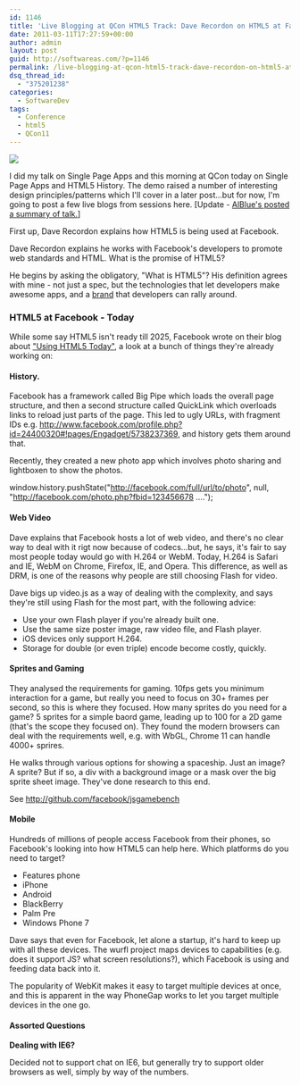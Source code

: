 ```yaml
---
id: 1146
title: 'Live Blogging at QCon HTML5 Track: Dave Recordon on HTML5 at Facebook'
date: 2011-03-11T17:27:59+00:00
author: admin
layout: post
guid: http://softwareas.com/?p=1146
permalink: /live-blogging-at-qcon-html5-track-dave-recordon-on-html5-at-facebook/
dsq_thread_id:
  - "375201238"
categories:
  - SoftwareDev
tags:
  - Conference
  - html5
  - QCon11
---
```

<img src="http://desmond.yfrog.com/Himg612/scaled.php?tn=0&server=612&filename=iakdb.jpg&xsize=640&ysize=640" />

I did my talk on Single Page Apps and  this morning at QCon today on Single Page Apps and HTML5 History. The demo raised a number of interesting design principles/patterns which I'll cover in a later post...but for now, I'm going to post a few live blogs from sessions here. [Update - <a href="http://alblue.bandlem.com/2011/03/qcon-day-3.html">AlBlue's posted a summary of talk.</a>]

First up, Dave Recordon explains how HTML5 is being used at Facebook.

Dave Recordon explains he works with Facebook's developers to promote web standards and HTML. What is the promise of HTML5?

He begins by asking the obligatory, "What is HTML5"? His definition agrees with mine - not just a spec, but the technologies that let developers make awesome apps, and a <a href="http://softwareas.com/html5-is-a-brand">brand</a> that developers can rally around.

<h3>HTML5 at Facebook - Today</h3>

While some say HTML5 isn't ready till 2025, Facebook wrote on their blog about <a href="">"Using HTML5 Today"</a>, a look at a bunch of things they're already working on:

<h4>History.</h4>

Facebook has a framework called Big Pipe which loads the overall page structure, and then a second structure called QuickLink which overloads links to reload just parts of the page. This led to ugly URLs, with fragment IDs e.g. http://www.facebook.com/profile.php?id=24400320#!pages/Engadget/5738237369, and history gets them around that.

Recently, they created a new photo app which involves photo sharing and lightboxen to show the photos.

window.history.pushState("http://facebook.com/full/url/to/photo", null, "http://facebook.com/photo.php?fbid=123456678 ....");

<h4>Web Video</h4>

Dave explains that Facebook hosts a lot of web video, and there's no clear way to deal with it rigt now because of codecs...but, he says, it's fair to say most people today would go with H.264 or WebM. Today, H.264 is Safari and IE, WebM on Chrome, Firefox, IE, and Opera. This difference, as well as DRM, is one of the reasons why people are still choosing Flash for video.

Dave bigs up video.js as a way of dealing with the complexity, and says they're still using Flash for the most part, with the following advice:

* Use your own Flash player if you're already built one.
* Use the same size poster image, raw video file, and Flash player.
* iOS devices only support H.264.
* Storage for double (or even triple) encode become costly, quickly.

<h4>Sprites and Gaming</h4>

They analysed the requirements for gaming. 10fps gets you minimum interaction for a game, but really you need to focus on 30+ frames per second, so this is where they focused. How many sprites do you need for a game? 5 sprites for a simple baord game, leading up to 100 for a 2D game (that's the scope they focused on).  They found the modern browsers can deal with the requirements well, e.g. with WbGL, Chrome 11 can handle 4000+ sprires.

He walks through various options for showing a spaceship. Just an image? A sprite? But if so, a div with a background image or a mask over the big sprite sheet image. They've done research to this end.

See http://github.com/facebook/jsgamebench

<h4>Mobile</h4>

Hundreds of millions of people access Facebook from their phones, so Facebook's looking into how HTML5 can help here. Which platforms do you need to target?

* Features phone
* iPhone
* Android
* BlackBerry
* Palm Pre
* Windows Phone 7

Dave says that even for Facebook, let alone a startup, it's hard to keep up with all these devices. The wurfl project maps devices to capabilities (e.g. does it support JS? what screen resolutions?), which Facebook is using and feeding data back into it.

The popularity of WebKit makes it easy to target multiple devices at once, and this is apparent in the way PhoneGap works to let you target multiple devices in the one go.

<h4>Assorted Questions</h4>

<strong>Dealing with IE6?</strong>

Decided not to support chat on IE6, but generally try to support older browsers as well, simply by way of the numbers.